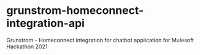 # grunstrom-homeconnect-integration-api
Grunstrom - Homeconnect integration for chatbot application for Mulesoft Hackathon 2021
